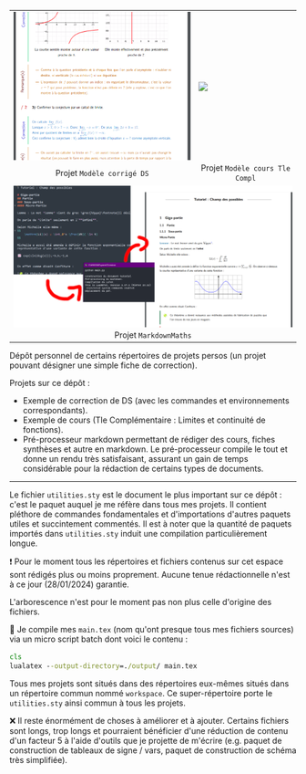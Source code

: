 
<table align='center'>
  <tr>
    <td><img src='Modèle%20corrigé%20DS/icon.png' align='center' width='400'></td>
    <td><img src='Modèle cours Tle Compl/icone.png' align='center' width='400'></td>
  </tr>
  <tr>
     <td align='center'>Projet <code>Modèle corrigé DS</code></td>
     <td align='center'>Projet <code>Modèle cours Tle Compl</code></td>
  </tr>
  <tr>
    <td colspan='2'><img src='Projet%20MarkdownMaths/icone.png' align='center' width='800'></td>
  </tr>
  <tr>
    <td colspan='2' align='center'>Projet <code>MarkdownMaths</code></td>
  </tr>
 </table>



Dépôt personnel de certains répertoires de projets persos (un projet pouvant désigner une simple fiche de correction).

Projets sur ce dépôt :
- Exemple de correction de DS (avec les commandes et environnements correspondants).
- Exemple de cours (Tle Complémentaire : Limites et continuité de fonctions).
- Pré-processeur markdown permettant de rédiger des cours, fiches synthèses et autre en markdown. Le pré-processeur compile le tout et donne un rendu très satisfaisant, assurant un gain de temps considérable pour la rédaction de certains types de documents.

---

Le fichier `utilities.sty` est le document le plus important sur ce dépôt : c'est le paquet auquel je me réfère dans tous mes projets. Il contient pléthore de commandes fondamentales et d'importations d'autres paquets utiles et succintement commentés.
Il est à noter que la quantité de paquets importés dans `utilities.sty` induit une compilation particulièrement longue.

:heavy_exclamation_mark: Pour le moment tous les répertoires et fichiers contenus sur cet espace sont rédigés plus ou moins proprement. Aucune tenue rédactionnelle n'est à ce jour (28/01/2024) garantie.

L'arborescence n'est pour le moment pas non plus celle d'origine des fichiers.

:hammer: Je compile mes `main.tex` (nom qu'ont presque tous mes fichiers sources) via un micro script batch dont voici le contenu :
```bat
cls
lualatex --output-directory=./output/ main.tex
```
Tous mes projets sont situés dans des répertoires eux-mêmes situés dans un répertoire commun nommé `workspace`. Ce super-répertoire porte le `utilities.sty` ainsi commun à tous les projets.

:x: Il reste énormément de choses à améliorer et à ajouter. Certains fichiers sont longs, trop longs et pourraient bénéficier d'une réduction de contenu d'un facteur 5 à l'aide d'outils que je projette de m'écrire (e.g. paquet de construction de tableaux de signe / vars, paquet de construction de schéma très simplifiée).

